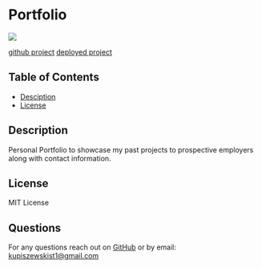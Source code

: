 # Portfolio
  <img src='https://img.shields.io/badge/LICENSE-MIT-blue'/> 

[github project](https://github.com/PaulKup/portfolio-react)
[deployed project](https://paulkup.github.io/portfolio-react/)
## Table of Contents
  * [Desciption](#description)
  * [License](#license)
  ## Description
  Personal Portfolio to showcase my past projects to prospective employers along with contact information.
  ## License
  MIT License
  ## Questions
  For any questions reach out on [GitHub](https://github.com/paulkup) or by email: kupiszewskist1@gmail.com

